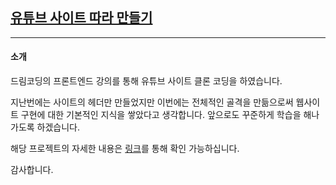 ## [유튜브 사이트 따라 만들기](https://youtu.be/67stn7Pu7s4)

---

#### 소개

드림코딩의 프론트엔드 강의를 통해 유튜브 사이트 클론 코딩을 하였습니다.

지난번에는 사이트의 헤더만 만들었지만 이번에는 전체적인 골격을 만듦으로써 웹사이트 구현에 대한 기본적인 지식을 쌓았다고 생각합니다. 앞으로도 꾸준하게 학습을 해나가도록 하겠습니다.

해당 프로젝트의 자세한 내용은 [링크](https://velog.io/@wusi-hub/Youtube-%ED%81%B4%EB%A1%A0-%EC%BD%94%EB%94%A9)를 통해 확인 가능하십니다.

감사합니다.
